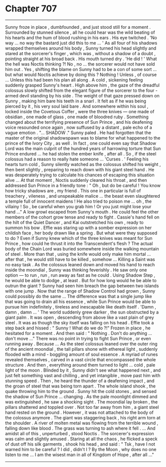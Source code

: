 
# Chapter 707


---

Sunny froze in place , dumbfounded , and just stood still for a moment . Surrounded by stunned silence , all he could hear was the wild beating of his hearts and the hum of blood rushing in his ears .
His eye twitched .
'No way … no way the bastard just did this to me … '
As all four of his shadows wrapped themselves around his body , Sunny turned his head slightly and stared at the sorcerer's finger , which was , without a shadow of a doubt , pointing straight at his broad back . His mouth turned dry .
'He did ! '
What the hell was Noctis thinking ?!
No , no ... the sorcerer would not have sold him out . Yes , shifting the blame on Sunny had to be a con of some sort ... but what would Noctis achieve by doing this ? Nothing !
Unless , of course ...
Unless this had been his plan all along .
A cold , sickening feeling suddenly grasped Sunny's heart .
High above him , the gaze of the dreadful colossus slowly shifted from the elegant figure of the sorcerer to the four - armed devil standing by his side . The weight of that gaze pressed down on Sunny , making him bare his teeth in a snarl . It felt as if he was being pierced by it , his very soul laid bare .
And somewhere within his soul , locked inside the Covetous Coffer , were the three knives — one made of obsidian , one made of glass , one made of bloodred ruby .
Something changed about the terrifying presence of Sun Prince , and his deafening voice resounded once again , now suffused by a distant , pale echo of a vague emotion .
"... SHADOW ."
Sunny paled . He had forgotten that the master of the original shadowspawn was to blame for what happened to the prince of the Ivory City , as well . In fact , one could even say that Shadow Lord was the main culprit of the hundred years of harrowing torture that Sun Prince endured … he had stolen the ember knife , after all .
So , if the steel colossus had a reason to really hate someone …
'Curses . '
Feeling his hearts turn cold , Sunny silently watched as the colossus shifted his weight , then bent slightly , preparing to reach down with his giant steel hand . He was desperately trying to calculate his chances of escaping this situation alive …
At that moment , Noctis suddenly cleared his throat , and then addressed Sun Prince in a friendly tone :
" Oh , but do be careful ! You know how tricky shadows are , my friend . This one in particular is full of treachery , vileness , and unspeakable malice … the beast even slaughtered a temple full of innocent maidens ! He also tried to poison me ... oh , the villainy ! So , be careful when you grab him ! Or you just might lose your hand ..."
A low growl escaped from Sunny's mouth . He could feel the other members of the cohort grow tense and ready to fight . Cassie's hand fell on the hilt of the Quiet Dancer , and Kai outstretched his own , ready to summon his bow . Effie was staring up with a somber expression on her childish face , her body drawn like a spring .
But what were they supposed to do ?
Even if Sunny knew which of the three knives was meant for Sun Prince , how could he thrust it into the Transcendent's flesh ? The actual body of the Chain Lord was buried somewhere inside the walking mountain of steel . More than that , using the knife would only make him mortal … after that , he would still have to be killed , somehow …
Killing a Saint was no easy task .
As the colossus leaned down and moved his hand to reach inside the moondial , Sunny was thinking feverishly . He saw only one option — to run , run , run away as fast as he could . Using Shadow Step , he would be able to dodge , at least .
But for how long would he be able to outrun the giant ? Sunny had seen him breach the gap between two islands with one jump . Now that the range of Shadow Control had grown , Sunny could possibly do the same …
The difference was that a single jump like that was going to drain all his essence , while Sun Prince would be able to pursue him indefinitely , tireless and inescapable like death itself .
'Damn , damn , damn … '
The world suddenly grew darker , the sun obstructed by a giant palm . It was open , descending from above like a vast plain of grey steel . It was as though the sky itself was falling on his head .
Effie took a step back and hissed :
" Sunny ! What do we do ?!"
Frozen in place , he hesitated for a moment .
And then said :
" Nothing . Don't do anything … don't move …"
There was no point in trying to fight Sun Prince , or even running away .
Because …
As the steel colossus leaned over the outer ring of the ancient moondial , the tall pillars shone with ethereal light , suddenly flooded with a mind - boggling amount of soul essence . A myriad of runes revealed themselves , carved in a vast circle that encompassed the whole structure .
And then , everything around them turned to light … cold , pale light of the moon .
Blinded by it , Sunny didn't see what happened next , and just felt something vast and chilling , and yet intangible , move past him with stunning speed . Then , he heard the thunder of a deafening impact , and the groan of steel that was being torn apart . The whole island shook , the quake throwing him to the ground . Sunny hit the cold stones , and sensed the shadow of Sun Prince … changing .
As the pale moonlight dimmed and was extinguished , he saw a shocking sight .
The moondial lay broken , the pillars shattered and toppled over . Not too far away from him , a giant steel hand rested on the ground .
However , it was not attached to the body of the colossus anymore .
The giant was staggering back , his right arm torn at the shoulder . A river of molten metal was flowing from the terrible wound , falling down like blood . The grass was turning to ash where it fell .
… And amidst all of this , unperturbed , stood Noctis . The sorcerer's expression was calm and slightly amused .
Staring at all the chaos , he flicked a speck of dust off his silk garments , shook his head , and said :
" Tsk , have I not warned him to be careful ? I did , didn't I ? By the Moon , why does no one listen to me ... I am the wisest man in all of Kingdom of Hope , after all …"

---

